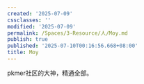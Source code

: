 ```yaml
---
created: '2025-07-09'
cssclasses: ''
modified: '2025-07-09'
permalink: /Spaces/3-Resource/人/Moy.md
publish: true
published: '2025-07-10T00:16:56.668+08:00'
title: Moy
---
```

pkmer社区的大神，精通全部。
